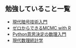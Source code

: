 ## 勉強していること一覧

- [現代暗号技術入門](https://8-u8.github.io/Real_World_Cryptography/)
- [ゼロからできるMCMC with R](https://8-u8.github.io/MCMC_from_scratch/)
- [Python意思決定の数理入門](https://8-u8.github.io/Mathematics_Decision_Making_with_Python/)
- [現代数理統計学](https://8-u8.github.io/MathematicalStatistics/)